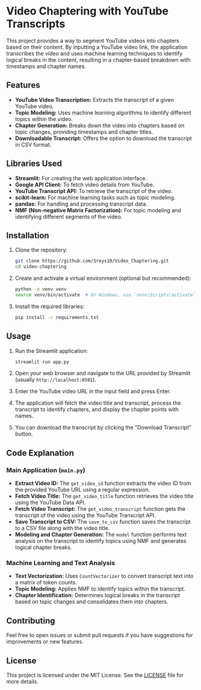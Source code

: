 # Video Chaptering with YouTube Transcripts

This project provides a way to segment YouTube videos into chapters based on their content. By inputting a YouTube video link, the application transcribes the video and uses machine learning techniques to identify logical breaks in the content, resulting in a chapter-based breakdown with timestamps and chapter names.

## Features

- **YouTube Video Transcription:** Extracts the transcript of a given YouTube video.
- **Topic Modeling:** Uses machine learning algorithms to identify different topics within the video.
- **Chapter Generation:** Breaks down the video into chapters based on topic changes, providing timestamps and chapter titles.
- **Downloadable Transcript:** Offers the option to download the transcript in CSV format.

## Libraries Used

- **Streamlit:** For creating the web application interface.
- **Google API Client:** To fetch video details from YouTube.
- **YouTube Transcript API:** To retrieve the transcript of the video.
- **scikit-learn:** For machine learning tasks such as topic modeling.
- **pandas:** For handling and processing transcript data.
- **NMF (Non-negative Matrix Factorization):** For topic modeling and identifying different segments of the video.

## Installation

1. Clone the repository:
    ```sh
    git clone https://github.com/Sreys10/Video_Chaptering.git
    cd video-chaptering
    ```

2. Create and activate a virtual environment (optional but recommended):
    ```sh
    python -m venv venv
    source venv/bin/activate  # On Windows, use `venv\Scripts\activate`
    ```

3. Install the required libraries:
    ```sh
    pip install -r requirements.txt
    ```

## Usage

1. Run the Streamlit application:
    ```sh
    streamlit run app.py
    ```

2. Open your web browser and navigate to the URL provided by Streamlit (usually `http://localhost:8501`).

3. Enter the YouTube video URL in the input field and press Enter.

4. The application will fetch the video title and transcript, process the transcript to identify chapters, and display the chapter points with names.

5. You can download the transcript by clicking the "Download Transcript" button.

## Code Explanation

### Main Application (`main.py`)

- **Extract Video ID:** The `get_video_id` function extracts the video ID from the provided YouTube URL using a regular expression.
- **Fetch Video Title:** The `get_video_title` function retrieves the video title using the YouTube Data API.
- **Fetch Video Transcript:** The `get_video_transcript` function gets the transcript of the video using the YouTube Transcript API.
- **Save Transcript to CSV:** The `save_to_csv` function saves the transcript to a CSV file along with the video title.
- **Modeling and Chapter Generation:** The `model` function performs text analysis on the transcript to identify topics using NMF and generates logical chapter breaks.

### Machine Learning and Text Analysis

- **Text Vectorization:** Uses `CountVectorizer` to convert transcript text into a matrix of token counts.
- **Topic Modeling:** Applies NMF to identify topics within the transcript.
- **Chapter Identification:** Determines logical breaks in the transcript based on topic changes and consolidates them into chapters.

## Contributing

Feel free to open issues or submit pull requests if you have suggestions for improvements or new features.

## License

This project is licensed under the MIT License. See the [LICENSE](LICENSE) file for more details.

